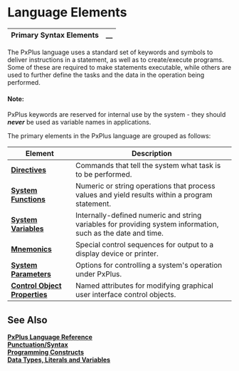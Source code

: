 # Language Elements

**Primary Syntax Elements** |  **__**  
---|---  
  
The PxPlus language uses a standard set of keywords and symbols to deliver instructions in a statement, as well as to create/execute programs. Some of these are required to make statements executable, while others are used to further define the tasks and the data in the operation being performed. 

#### **Note:**  
PxPlus keywords are reserved for internal use by the system - they should **_never_** be used as variable names in applications.

The primary elements in the PxPlus language are grouped as follows:

**Element** |  **Description**  
---|---  
**[Directives](Directives.md)** |  Commands that tell the system what task is to be performed.  
**[System Functions](System%20Functions.md)** |  Numeric or string operations that process values and yield results within a program statement.  
**[System Variables](System%20Variables.md)** |  Internally-defined numeric and string variables for providing system information, such as the date and time.  
**[Mnemonics](Mnemonics.md)** |  Special control sequences for output to a display device or printer.  
**[System Parameters](System%20Parameters.md)** |  Options for controlling a system's operation under PxPlus.  
**[Control Object Properties](Control%20Object%20Properties.md)** |  Named attributes for modifying graphical user interface control objects.  
  
## See Also

**[PxPlus Language Reference](../../../lang_ref_introduction.md)**  
**[Punctuation/Syntax](../../../introduction/punctuation~syntax.md)**  
**[Programming Constructs](../../Programming%20Constructs/Introduction.md)**  
**[Data Types, Literals and Variables](../Data%20Types,%20Literals%20and%20Variables/Overview.md)**
